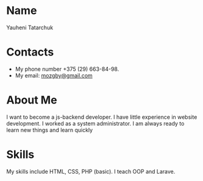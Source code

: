 # Name
  Yauheni Tatarchuk

# Contacts
 - My phone number +375 (29) 663-84-98.
 - My email: mozgby@gmail.com

# About Me
I want to become a js-backend developer. I have little experience in website development. I worked as a system administrator. I am always ready to learn new things and learn quickly

# Skills
My skills include HTML, CSS, PHP (basic). 
I teach OOP and Larave.